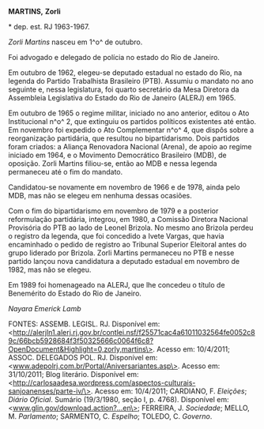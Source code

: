 **MARTINS,** **Zorli**

\* dep. est. RJ 1963-1967.

*Zorli Martins* nasceu em 1^o^ de outubro.

Foi advogado e delegado de polícia no estado do Rio de Janeiro.

Em outubro de 1962, elegeu-se deputado estadual no estado do Rio, na
legenda do Partido Trabalhista Brasileiro (PTB). Assumiu o mandato no
ano seguinte e, nessa legislatura, foi quarto secretário da Mesa
Diretora da Assembleia Legislativa do Estado do Rio de Janeiro (ALERJ)
em 1965.

Em outubro de 1965 o regime militar, iniciado no ano anterior, editou o
Ato Institucional n^o^ 2, que extinguiu os partidos políticos existentes
até então. Em novembro foi expedido o Ato Complementar n^o^ 4, que
dispôs sobre a reorganização partidária, que resultou no bipartidarismo.
Dois partidos foram criados: a Aliança Renovadora Nacional (Arena), de
apoio ao regime iniciado em 1964, e o Movimento Democrático Brasileiro
(MDB), de oposição. Zorli Martins filiou-se, então ao MDB e nessa
legenda permaneceu até o fim do mandato.

Candidatou-se novamente em novembro de 1966 e de 1978, ainda pelo MDB,
mas não se elegeu em nenhuma dessas ocasiões.

Com o fim do bipartidarismo em novembro de 1979 e a posterior
reformulação partidária, integrou, em 1980, a Comissão Diretora Nacional
Provisória do PTB ao lado de Leonel Brizola. No mesmo ano Brizola perdeu
o registro da legenda, que foi concedido a Ivete Vargas, que havia
encaminhado o pedido de registro ao Tribunal Superior Eleitoral antes do
grupo liderado por Brizola. Zorli Martins permaneceu no PTB e nesse
partido lançou nova candidatura a deputado estadual em novembro de 1982,
mas não se elegeu.

Em 1989 foi homenageado na ALERJ, que lhe concedeu o título de
Benemérito do Estado do Rio de Janeiro.

*Nayara Emerick Lamb*

FONTES: ASSEMB. LEGISL. RJ. Disponível em:
\<http://alerjln1.alerj.rj.gov.br/contlei.nsf/f25571cac4a61011032564fe0052c89c/66bcb5928684f3f50325666c0064f6c8?OpenDocument&Highlight=0,zorly,martins\>.
Acesso em: 10/4/2011; ASSOC. DELEGADOS POL. RJ. Disponível em:
\<www.adepolrj.com.br/Portal/Aniversariantes.asp\>. Acesso em:
31/10/2011; Blog literário. Disponível em:
\<http://carlosaadesa.wordpress.com/aspectos-culturais-sanjoanenses/parte-iv/\>.
Acesso em: 10/4/2011; CARDIANO, F. *Eleições*; *Diário Oficial*. Sumário
(19/3/1980, seção I, p. 4768). Disponível em:
\<www.glin.gov/download.action?…en\>; FERREIRA, J. *Sociedade*; MELLO,
M. *Parlamento*; SARMENTO, C. *Espelho*; TOLEDO, C. *Governo*.
